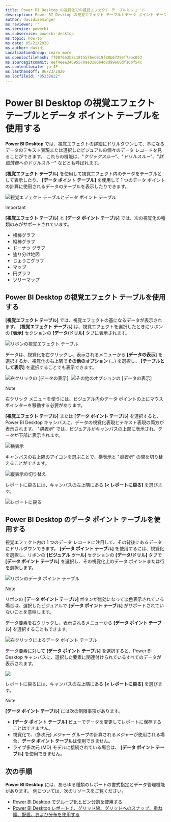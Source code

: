 ```yaml
---
title: Power BI Desktop の視覚化での視覚エフェクト テーブルとレコード
description: Power BI Desktop の視覚エフェクト テーブルとデータ ポイント テーブルの機能を使用して、詳細を掘り下げます
author: davidiseminger
ms.reviewer: ''
ms.service: powerbi
ms.subservice: powerbi-desktop
ms.topic: how-to
ms.date: 05/21/2020
ms.author: davidi
LocalizationGroup: Learn more
ms.openlocfilehash: f70876b3b8c1815576ed019f88b67296f7aec052
ms.sourcegitcommit: eef4eee24695570ae3186b4d8d99660df16bf54c
ms.contentlocale: ja-JP
ms.lasthandoff: 06/23/2020
ms.locfileid: "85238622"
---
```

# <a name="use-visual-table-and-data-point-table-in-power-bi-desktop"></a>Power BI Desktop の視覚エフェクト テーブルとデータ ポイント テーブルを使用する
**Power BI Desktop** では、視覚エフェクトの詳細にドリルダウンして、基になるデータのテキスト表現または選択したビジュアルの個々のデータ レコードを見ることができます。 これらの機能は、"*クリックスルー*"、"*ドリルスルー*"、"*詳細情報へのドリルスルー*" などとも呼ばれます。

**[視覚エフェクト テーブル]** を使用して視覚エフェクト内のデータをテーブルとして表示したり、 **[データ ポイント テーブル]** を使用して 1 つのデータ ポイントの計算に使用されるデータのテーブルを表示したりできます。 

![視覚エフェクト テーブルとデータ ポイント テーブル](media/desktop-see-data-see-records/see-data-record.png)

>[!IMPORTANT]
>**[視覚エフェクト テーブル]** と **[データ ポイント テーブル]** では、次の視覚化の種類のみがサポートされています。
>  - 横棒グラフ
>  - 縦棒グラフ
>  - ドーナツ グラフ
>  - 塗り分け地図
>  - じょうごグラフ
>  - マップ
>  - 円グラフ
>  - ツリーマップ

## <a name="use-visual-table-in-power-bi-desktop"></a>Power BI Desktop の視覚エフェクト テーブルを使用する

**[視覚エフェクト テーブル]** では、視覚エフェクトの基になるデータが表示されます。 **[視覚エフェクト テーブル]** は、視覚エフェクトを選択したときにリボンの **[表示]** セクションの **[データ/ドリル]** タブに表示されます。

![リボンの視覚エフェクト テーブル](media/desktop-see-data-see-records/visual-table-01.png)

データは、視覚化を右クリックし、表示されるメニューから **[データの表示]** を選択するか、視覚化の右上隅で**その他のオプション** (...) を選択し、 **[テーブルとして表示]** を選択することでも表示できます。

![右クリックの [データの表示]](media/desktop-see-data-see-records/visual-table-02.png)&nbsp;&nbsp;![その他のオプションの [データの表示]](media/desktop-see-data-see-records/visual-table-03.png)

> [!NOTE]
> 右クリック メニューを使うには、ビジュアル内のデータ ポイントの上にマウス ポインターを移動する必要があります。

**[視覚エフェクト テーブル]** または **[データ ポイント テーブル]** を選択すると、Power BI Desktop キャンバスに、データの視覚化表現とテキスト表現の両方が表示されます。 "*横表示*" では、ビジュアルがキャンバスの上部に表示され、データが下部に表示されます。 

![横表示](media/desktop-see-data-see-records/visual-table-04.png)

キャンバスの右上隅のアイコンを選ぶことで、横表示と "*縦表示*" の間を切り替えることができます。

![縦表示の切り替え](media/desktop-see-data-see-records/visual-table-05.png)

レポートに戻るには、キャンバスの左上隅にある **[< レポートに戻る]** を選びます。

![レポートに戻る](media/desktop-see-data-see-records/visual-table-06.png)

## <a name="use-data-point-table-in-power-bi-desktop"></a>Power BI Desktop のデータ ポイント テーブルを使用する

視覚エフェクト内の 1 つのデータ レコードに注目して、その背後にあるデータにドリルダウンできます。 **[データ ポイント テーブル]** を使用するには、視覚化を選択し、リボンの **[ビジュアル ツール]** セクションの **[データ/ドリル]** タブで **[データ ポイント テーブル]** を選択し、その視覚化上のデータ ポイントまたは行を選択します。 

![リボンのデータ ポイント テーブル](media/desktop-see-data-see-records/visual-table-07.png)

> [!NOTE]
> リボンの **[データ ポイント テーブル]** ボタンが無効になって淡色表示されている場合は、選択したビジュアルで **[データ ポイント テーブル]** がサポートされていないことを意味します。

データ要素を右クリックし、表示されるメニューから **[データ ポイント テーブル]** を選択することもできます。

![右クリックによるデータ ポイント テーブル](media/desktop-see-data-see-records/visual-table-08.png)

データ要素に対して **[データ ポイント テーブル]** を選択すると、Power BI Desktop キャンバスに、選択した要素に関連付けられているすべてのデータが表示されます。 

![](media/desktop-see-data-see-records/visual-table-09.png)

レポートに戻るには、キャンバスの左上隅にある **[< レポートに戻る]** を選びます。


> [!NOTE]
>**[データ ポイント テーブル]** には次の制限事項があります。
> - **[データ ポイント テーブル]** ビューでデータを変更してレポートに保存することはできません。
> - 視覚化で、(多次元) メジャー グループの計算されるメジャーが使用される場合、**データ ポイント テーブル**は使用できません。
> - ライブ多次元 (MD) モデルに接続されている場合は、 **[データ ポイント テーブル]** を使用できません。

## <a name="next-steps"></a>次の手順
**Power BI Desktop** には、あらゆる種類のレポートの書式指定とデータ管理機能があります。 例については、次のリソースをご覧ください。

* [Power BI Desktop でグループ化とビン分割を使用する](desktop-grouping-and-binning.md)
* [Power BI Desktop レポートで、グリッド線、グリッドへのスナップ、重ね順、配置、および分布を使用する](desktop-gridlines-snap-to-grid.md)

